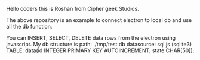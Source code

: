 Hello coders this is Roshan from Cipher geek Studios.

The above repository is an example to connect electron to local db and use all the db function.

You can INSERT, SELECT, DELETE data rows from the electron using javascript.
My db structure is
path: ./tmp/test.db
datasource: sql.js (sqlite3)
TABLE: data(id INTEGER PRIMARY KEY AUTOINCREMENT,
        state CHAR[50]);
